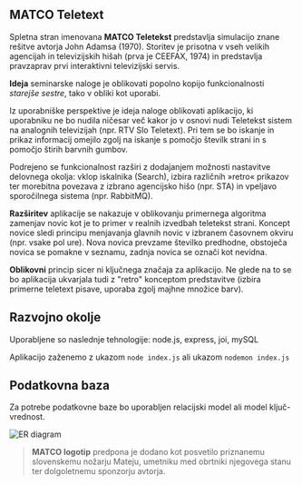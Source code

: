 ## MATCO Teletext

Spletna stran imenovana **MATCO Teletekst** predstavlja simulacijo znane rešitve avtorja John Adamsa (1970). Storitev je prisotna v vseh velikih agencijah in televizijskih hišah (prva je CEEFAX, 1974) in predstavlja pravzaprav prvi interaktivni televizijski servis.

**Ideja** seminarske naloge je oblikovati popolno kopijo funkcionalnosti *starejše sestre*, tako v obliki kot uporabi.

Iz uporabniške perspektive je ideja naloge oblikovati aplikacijo, ki uporabniku ne bo nudila ničesar več kakor jo v osnovi nudi Teletekst sistem na analognih televizijah (npr. RTV Slo Teletext). Pri tem se bo iskanje in prikaz informacij omejilo zgolj na iskanje s pomočjo številk strani in s pomočjo štirih barvnih gumbov.

Podrejeno se funkcionalnost razširi z dodajanjem možnosti nastavitve delovnega okolja: vklop iskalnika (Search), izbira različnih »retro« prikazov ter morebitna povezava z izbrano agencijsko hišo (npr. STA) in vpeljavo sporočilnega sistema (npr. RabbitMQ).

**Razširitev** aplikacije se nakazuje v oblikovanju primernega algoritma zamenjav novic kot je to primer v realnih izvedbah teletekst strani. Koncept novice sledi principu menjavanja glavnih novic v izbranem časovnem okviru (npr. vsake pol ure). Nova novica prevzame številko predhodne, obstoječa novica se pomakne v seznamu, zadnja novica se označi kot nevidna.

**Oblikovni** princip sicer ni ključnega značaja za aplikacijo. Ne glede na to se bo aplikacija ukvarjala tudi z "retro" konceptom predstavitve (izbira primerne teletext pisave, uporaba zgolj majhne množice barv).

## Razvojno okolje
Uporabljene so naslednje tehnologije: node.js, express, joi, mySQL

Aplikacijo zaženemo z ukazom `node index.js` ali ukazom `nodemon index.js`

## Podatkovna baza
Za potrebe podatkovne baze bo uporabljen relacijski model ali model ključ-vrednost.

![ER diagram](https://user-images.githubusercontent.com/101993285/229517590-6c8db453-a990-45d7-bee3-abcb6e058eea.png)
<br>

>**MATCO logotip** predpona je dodano kot posvetilo priznanemu slovenskemu nožarju Mateju, umetniku med obrtniki njegovega stanu ter dolgoletnemu sponzorju avtorja.

